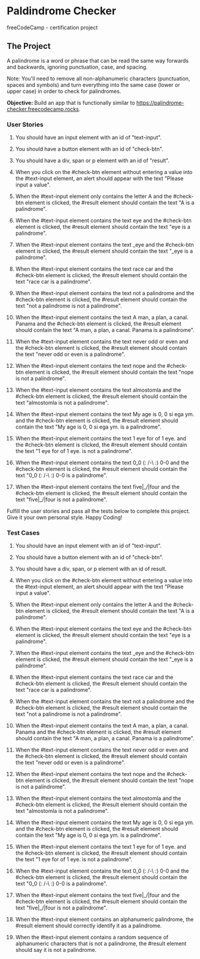 # Paldindrome Checker
freeCodeCamp - certification project

## The Project
A palindrome is a word or phrase that can be read the same way forwards and backwards, ignoring punctuation, case, and spacing.

Note: You'll need to remove all non-alphanumeric characters (punctuation, spaces and symbols) and turn everything into the same case (lower or upper case) in order to check for palindromes.

**Objective:** Build an app that is functionally similar to https://palindrome-checker.freecodecamp.rocks.

### User Stories

1. You should have an input element with an id of "text-input".   

2. You should have a button element with an id of "check-btn". 

3. You should have a div, span or p element with an id of "result".    

4. When you click on the #check-btn element without entering a value into the #text-input element, an alert should appear with the text "Please input a value".    

5. When the #text-input element only contains the letter A and the #check-btn element is clicked, the #result element should contain the text "A is a palindrome".     

6. When the #text-input element contains the text eye and the #check-btn element is clicked, the #result element should contain the text "eye is a palindrome".        

7. When the #text-input element contains the text _eye and the #check-btn element is clicked, the #result element should contain the text "_eye is a palindrome".      

8. When the #text-input element contains the text race car and the #check-btn element is clicked, the #result element should contain the text "race car is a palindrome".      

9. When the #text-input element contains the text not a palindrome and the #check-btn element is clicked, the #result element should contain the text "not a palindrome is not a palindrome".      

10. When the #text-input element contains the text A man, a plan, a canal. Panama and the #check-btn element is clicked, the #result element should contain the text "A man, a plan, a canal. Panama is a palindrome".      

11. When the #text-input element contains the text never odd or even and the #check-btn element is clicked, the #result element should contain the text "never odd or even is a palindrome".        

12. When the #text-input element contains the text nope and the #check-btn element is clicked, the #result element should contain the text "nope is not a palindrome".      

13. When the #text-input element contains the text almostomla and the #check-btn element is clicked, the #result element should contain the text "almostomla is not a palindrome".      

14. When the #text-input element contains the text My age is 0, 0 si ega ym. and the #check-btn element is clicked, the #result element should contain the text "My age is 0, 0 si ega ym. is a palindrome".        

15. When the #text-input element contains the text 1 eye for of 1 eye. and the #check-btn element is clicked, the #result element should contain the text "1 eye for of 1 eye. is not a palindrome".        

16. When the #text-input element contains the text 0_0 (: /-\ :) 0-0 and the #check-btn element is clicked, the #result element should contain the text "0_0 (: /-\ :) 0-0 is a palindrome".        

17. When the #text-input element contains the text five|\_/|four and the #check-btn element is clicked, the #result element should contain the text "five|\_/|four is not a palindrome".        

Fulfill the user stories and pass all the tests below to complete this project. Give it your own personal style. Happy Coding!      


### Test Cases
1. You should have an input element with an id of "text-input".

2. You should have a button element with an id of "check-btn".

3. You should have a div, span, or p element with an id of result.

4. When you click on the #check-btn element without entering a value into the #text-input element, an alert should appear with the text "Please input a value".

5. When the #text-input element only contains the letter A and the #check-btn element is clicked, the #result element should contain the text "A is a palindrome".

6. When the #text-input element contains the text eye and the #check-btn element is clicked, the #result element should contain the text "eye is a palindrome".     

7. When the #text-input element contains the text _eye and the #check-btn element is clicked, the #result element should contain the text "_eye is a palindrome".       

8. When the #text-input element contains the text race car and the #check-btn element is clicked, the #result element should contain the text "race car is a palindrome".       

9. When the #text-input element contains the text not a palindrome and the #check-btn element is clicked, the #result element should contain the text "not a palindrome is not a palindrome".       

10. When the #text-input element contains the text A man, a plan, a canal. Panama and the #check-btn element is clicked, the #result element should contain the text "A man, a plan, a canal. Panama is a palindrome".      

11. When the #text-input element contains the text never odd or even and the #check-btn element is clicked, the #result element should contain the text "never odd or even is a palindrome".        

12. When the #text-input element contains the text nope and the #check-btn element is clicked, the #result element should contain the text "nope is not a palindrome".

13. When the #text-input element contains the text almostomla and the #check-btn element is clicked, the #result element should contain the text "almostomla is not a palindrome".

14. When the #text-input element contains the text My age is 0, 0 si ega ym. and the #check-btn element is clicked, the #result element should contain the text "My age is 0, 0 si ega ym. is a palindrome".

15. When the #text-input element contains the text 1 eye for of 1 eye. and the #check-btn element is clicked, the #result element should contain the text "1 eye for of 1 eye. is not a palindrome".

16. When the #text-input element contains the text 0_0 (: /-\ :) 0-0 and the #check-btn element is clicked, the #result element should contain the text "0_0 (: /-\ :) 0-0 is a palindrome".

17. When the #text-input element contains the text five|\_/|four and the #check-btn element is clicked, the #result element should contain the text "five|\_/|four is not a palindrome".

18. When the #text-input element contains an alphanumeric palindrome, the #result element should correctly identify it as a palindrome.

19. When the #text-input element contains a random sequence of alphanumeric characters that is not a palindrome, the #result element should say it is not a palindrome.